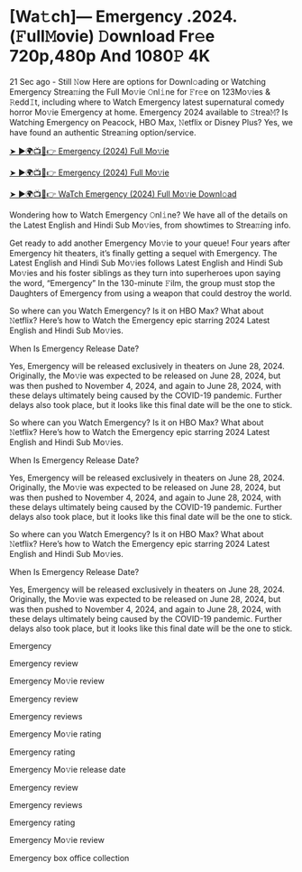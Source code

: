 # [Wa𝚝ch]— Emergency  .2024.(𝙵ull𝙼ovie) 𝙳ownload Fr𝚎e 720p,480p And 1080𝙿 4K


21 Sec ago - Still 𝙽ow Here are options for Downl𝚘ading or Watching Emergency Strea𝚖ing the Full Mo𝚟ie 𝙾nl𝚒ne for 𝙵r𝚎e on 123Mo𝚟ies & 𝚁edd𝙸t, including where to Watch Emergency latest supernatural comedy horror Mo𝚟ie Emergency at home. Emergency 2024 available to 𝚂trea𝙼? Is Watching Emergency on Peacock, HBO Max, 𝙽etflix or Disney Plus? Yes, we have found an authentic Strea𝚖ing option/service.

[➤ ►🌍📺📱👉 Emergency (2024) Full Mo𝚟ie](https://t.co/hf6nMRN2Mo)
	

[➤ ►🌍📺📱👉 Emergency (2024) Full Mo𝚟ie](https://t.co/hf6nMRN2Mo)


[➤ ►🌍📺📱👉 WaTch Emergency (2024) Full Mo𝚟ie Downl𝚘ad](https://t.co/hf6nMRN2Mo)


Wondering how to Watch Emergency 𝙾nl𝚒ne? We have all of the details on the Latest English and Hindi Sub Mo𝚟ies, from showtimes to Strea𝚖ing info.

Get ready to add another Emergency Mo𝚟ie to your queue! Four years after Emergency hit theaters, it’s finally getting a sequel with Emergency. The Latest English and Hindi Sub Mo𝚟ies follows Latest English and Hindi Sub Mo𝚟ies and his foster siblings as they turn into superheroes upon saying the word, “Emergency” In the 130-minute 𝙵ilm, the group must stop the Daughters of Emergency from using a weapon that could destroy the world.

So where can you Watch Emergency? Is it on HBO Max? What about 𝙽etflix? Here’s how to Watch the Emergency epic starring 2024 Latest English and Hindi Sub Mo𝚟ies.

When Is Emergency Release Date?

Yes, Emergency will be released exclusively in theaters on June 28, 2024. Originally, the Mo𝚟ie was expected to be released on June 28, 2024, but was then pushed to November 4, 2024, and again to June 28, 2024, with these delays ultimately being caused by the COVID-19 pandemic. Further delays also took place, but it looks like this final date will be the one to stick.

So where can you Watch Emergency? Is it on HBO Max? What about 𝙽etflix? Here’s how to Watch the Emergency epic starring 2024 Latest English and Hindi Sub Mo𝚟ies.

When Is Emergency Release Date?

Yes, Emergency will be released exclusively in theaters on June 28, 2024. Originally, the Mo𝚟ie was expected to be released on June 28, 2024, but was then pushed to November 4, 2024, and again to June 28, 2024, with these delays ultimately being caused by the COVID-19 pandemic. Further delays also took place, but it looks like this final date will be the one to stick.

So where can you Watch Emergency? Is it on HBO Max? What about 𝙽etflix? Here’s how to Watch the Emergency epic starring 2024 Latest English and Hindi Sub Mo𝚟ies.

When Is Emergency Release Date?

Yes, Emergency will be released exclusively in theaters on June 28, 2024. Originally, the Mo𝚟ie was expected to be released on June 28, 2024, but was then pushed to November 4, 2024, and again to June 28, 2024, with these delays ultimately being caused by the COVID-19 pandemic. Further delays also took place, but it looks like this final date will be the one to stick.

Emergency

Emergency review

Emergency Mo𝚟ie review

Emergency review

Emergency reviews

Emergency Mo𝚟ie rating

Emergency rating

Emergency Mo𝚟ie release date

Emergency review

Emergency reviews

Emergency rating

Emergency Mo𝚟ie review

Emergency box office collection
